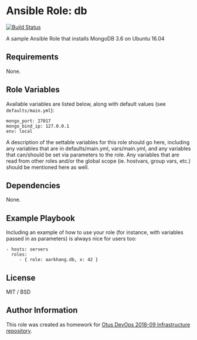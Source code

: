 Ansible Role: db
================

[![Build Status](https://travis-ci.com/aarkhang/test-ansible-role.svg?branch=master)](https://travis-ci.com/aarkhang/test-ansible-role)

A sample Ansible Role that installs MongoDB 3.6 on Ubuntu 16.04

Requirements
------------

None.

Role Variables
--------------

Available variables are listed below, along with default values (see `defaults/main.yml`):

    mongo_port: 27017
    mongo_bind_ip: 127.0.0.1
    env: local

A description of the settable variables for this role should go here, including
any variables that are in defaults/main.yml, vars/main.yml, and any variables
that can/should be set via parameters to the role. Any variables that are read
from other roles and/or the global scope (ie. hostvars, group vars, etc.) should
be mentioned here as well.

Dependencies
------------

None.

Example Playbook
----------------

Including an example of how to use your role (for instance, with variables
passed in as parameters) is always nice for users too:

    - hosts: servers
      roles:
         - { role: aarkhang.db, x: 42 }

License
-------

MIT / BSD

Author Information
------------------

This role was created as homework for [Otus DevOps 2018-09 Infrastructure repository](https://github.com/Otus-DevOps-2018-09/aarkhang_infra).
